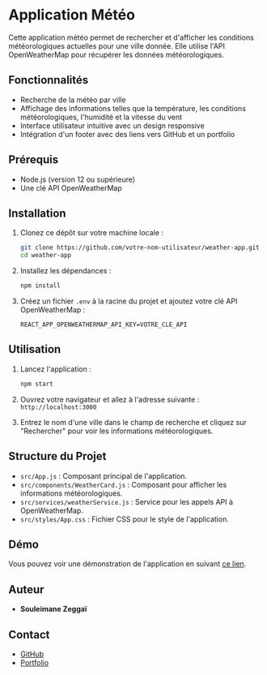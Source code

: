 
# Application Météo

Cette application météo permet de rechercher et d'afficher les conditions météorologiques actuelles pour une ville donnée. Elle utilise l'API OpenWeatherMap pour récupérer les données météorologiques.

## Fonctionnalités

- Recherche de la météo par ville
- Affichage des informations telles que la température, les conditions météorologiques, l'humidité et la vitesse du vent
- Interface utilisateur intuitive avec un design responsive
- Intégration d'un footer avec des liens vers GitHub et un portfolio

## Prérequis

- Node.js (version 12 ou supérieure)
- Une clé API OpenWeatherMap

## Installation

1. Clonez ce dépôt sur votre machine locale :
   ```bash
   git clone https://github.com/votre-nom-utilisateur/weather-app.git
   cd weather-app
   ```

2. Installez les dépendances :
   ```bash
   npm install
   ```

3. Créez un fichier `.env` à la racine du projet et ajoutez votre clé API OpenWeatherMap :
   ```env
   REACT_APP_OPENWEATHERMAP_API_KEY=VOTRE_CLE_API
   ```

## Utilisation

1. Lancez l'application :
   ```bash
   npm start
   ```

2. Ouvrez votre navigateur et allez à l'adresse suivante : `http://localhost:3000`

3. Entrez le nom d'une ville dans le champ de recherche et cliquez sur "Rechercher" pour voir les informations météorologiques.

## Structure du Projet

- `src/App.js` : Composant principal de l'application.
- `src/components/WeatherCard.js` : Composant pour afficher les informations météorologiques.
- `src/services/weatherService.js` : Service pour les appels API à OpenWeatherMap.
- `src/styles/App.css` : Fichier CSS pour le style de l'application.

## Démo

Vous pouvez voir une démonstration de l'application en suivant [ce lien](https://souleimane-z.github.io/weather-today/).

## Auteur

- **Souleimane Zeggaï**

## Contact

- [GitHub](https://github.com/souleimane-z)
- [Portfolio](https://www.souleimane-z.com)
